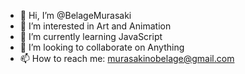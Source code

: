 - 👋 Hi, I’m @BelageMurasaki
- 👀 I’m interested in Art and Animation
- 🌱 I’m currently learning JavaScript
- 💞️ I’m looking to collaborate on Anything
- 📫 How to reach me: murasakinobelage@gmail.com

<!---
BelageMurasaki/BelageMurasaki is a ✨ special ✨ repository because its `README.md` (this file) appears on your GitHub profile.
You can click the Preview link to take a look at your changes.
--->
